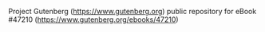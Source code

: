 Project Gutenberg (https://www.gutenberg.org) public repository for eBook #47210 (https://www.gutenberg.org/ebooks/47210)
